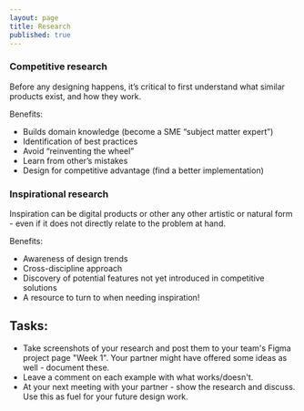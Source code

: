 ```yaml
---
layout: page
title: Research
published: true
---
```


### Competitive research
Before any designing happens, it’s critical to first understand what similar products exist, and how they work.

Benefits:
  * Builds domain knowledge (become a SME “subject matter expert”)
  * Identification of best practices
  * Avoid “reinventing the wheel”
  * Learn from other’s mistakes
  * Design for competitive advantage (find a better implementation)



### Inspirational research
Inspiration can be digital products or other any other artistic or natural form - even if it does not directly relate to the problem at hand.

Benefits:
  * Awareness of design trends
  * Cross-discipline approach
  * Discovery of potential features not yet introduced in competitive solutions
  * A resource to turn to when needing inspiration!


## Tasks:
  * Take screenshots of your research and post them to your team's Figma project page "Week 1". Your partner might have offered some ideas as well - document these.
  * Leave a comment on each example with what works/doesn't.
  * At your next meeting with your partner - show the research and discuss. Use this as fuel for your future design work.
